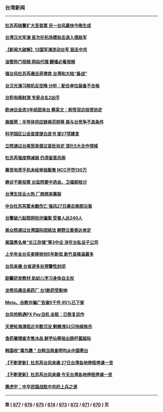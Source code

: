 ### 台湾新闻
---
#### [杜苏芮陆警扩大至苗栗 另一台风最快今晚生成](../../pages/ncid1349361/n14042638.md?07271645) 
#### [台湾汉光军演 首次在机场模拟击退入侵敌军](../../pages/ncid1349361/n14042382.md?07271645) 
#### [【新闻大破解】13国军演连动台军 狙击中共](../../pages/ncid1349361/n14042410.md?07271645) 
#### [油管热门视频 网站代理 翻墙必看视频](http://138.2.39.72:81/youtube.html?epic-marker?07271645)
#### [强台风杜苏芮袭击菲律宾 台湾和大陆“备战”](../../pages/ncid1349361/n14042319.md?07271645) 
#### [台汉光演习桃机反空降 分析：配合单位装备不合格](../../pages/ncid1349361/n14042339.md?07271645) 
#### [台积电降财测 专家点名2凶手](../../pages/ncid1349361/n14042293.md?07271645) 
#### [欧洲议会连3年组团来台 蔡英文：盼签双边投资协定](../../pages/ncid1349361/n14042288.md?07271645) 
#### [施振荣：半导体供应链典范转移 美与台竞争不具条件](../../pages/ncid1349361/n14042291.md?07271645) 
#### [科学园区公会首度提白皮书 提27项建言](../../pages/ncid1349361/n14042296.md?07271645) 
#### [立院通过台美贸易倡议首批协定 深化5大合作领域](../../pages/ncid1349361/n14042294.md?07271645) 
#### [杜苏芮强度稍减弱 仍须留意风雨](../../pages/ncid1349361/n14042235.md?07271645) 
#### [募资电竞手机未经审验贩售 NCC开罚130万](../../pages/ncid1349361/n14042214.md?07271645) 
#### [确诊不能投票 台监院要中选会、卫福部检讨](../../pages/ncid1349361/n14042272.md?07271645) 
#### [台湾生技业火热 厂商想来募股](../../pages/ncid1349361/n14042274.md?07271645) 
#### [中台杜苏芮暂未酿伤亡 强风27日袭击南部沿海](../../pages/ncid1349361/n14042252.md?07271645) 
#### [台警破六起假网拍诈骗案 受害人达240人](../../pages/ncid1349361/n14042239.md?07271645) 
#### [美众院通过台湾国际团结法 朝野立委表达肯定](../../pages/ncid1349361/n14042258.md?07271645) 
#### [美国黑名单“长江存储”等3中企 涉在台私设子公司](../../pages/ncid1349361/n14042260.md?07271645) 
#### [上半年全台买卖移转创5年新低 新竹县降温最多](../../pages/ncid1349361/n14042253.md?07271645) 
#### [台风来袭 台省道多处预警性封闭](../../pages/ncid1349361/n14042261.md?07271645) 
#### [励馨研发教材 助幼儿学习身体自主权](../../pages/ncid1349361/n14042241.md?07271645) 
#### [龙卷风袭击美药厂 台1款药受影响](../../pages/ncid1349361/n14042244.md?07271645) 
#### [Meta、谷歌诈骗广告逾5千件  95%已下架](../../pages/ncid1349361/n14042226.md?07271645) 
#### [台风抢购遇PX Pay当机 全联：已恢复运作](../../pages/ncid1349361/n14042219.md?07271645) 
#### [天使轮海漂柜近半数沉没 剩搁浅52只持续拖吊](../../pages/ncid1349361/n14042220.md?07271645) 
#### [食药署稽查市售冰品 鲜芋仙等验出肠杆菌超标](../../pages/ncid1349361/n14042196.md?07271645) 
#### [韩国收“毒包裹 ” 台韩当局查明均从中国寄出](../../pages/ncid1349361/n14042005.md?07271645) 
#### [【不断更新】杜苏芮台风来袭 27日台湾各地停班停课一览](../../pages/ncid1349361/n14042184.md?07271645) 
#### [【不断更新】杜苏芮台风来袭 今天台湾各地停班停课一览](../../pages/ncid1349361/n14042068.md?07271645) 
#### [惠虎宇：中华民国战胜中共的上兵之道](../../pages/ncid1349361/n14041723.md?07271645) 

---
#### 第 [ [677](./677.md?07271645) / [676](./676.md?07271645) / [675](./675.md?07271645) / [674](./674.md?07271645) / [673](./673.md?07271645) / [672](./672.md?07271645) / [671](./671.md?07271645) / [670](./670.md?07271645) ] 页
